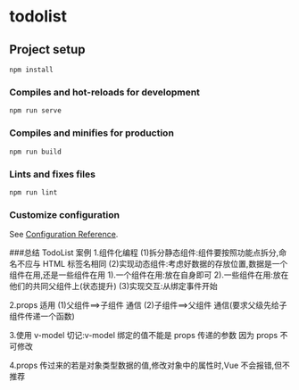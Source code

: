 # todolist

## Project setup

```
npm install
```

### Compiles and hot-reloads for development

```
npm run serve
```

### Compiles and minifies for production

```
npm run build
```

### Lints and fixes files

```
npm run lint
```

### Customize configuration

See [Configuration Reference](https://cli.vuejs.org/config/).

###总结 TodoList 案例 1.组件化编程
(1)拆分静态组件:组件要按照功能点拆分,命名不应与 HTML 标签名相同
(2)实现动态组件:考虑好数据的存放位置,数据是一个组件在用,还是一些组件在用
1).一个组件在用:放在自身即可
2).一些组件在用:放在他们的共同父组件上(状态提升)
(3)实现交互:从绑定事件开始

2.props 适用
(1)父组件==>子组件 通信
(2)子组件==>父组件 通信(要求父级先给子组件传递一个函数)

3.使用 v-model 切记:v-model 绑定的值不能是 props 传递的参数 因为 props 不可修改

4.props 传过来的若是对象类型数据的值,修改对象中的属性时,Vue 不会报错,但不推荐
